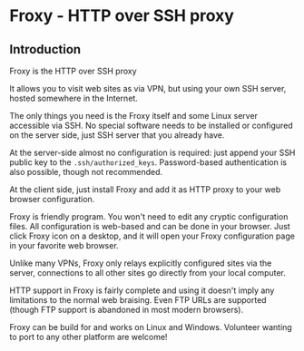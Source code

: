 # Froxy - HTTP over SSH proxy

## Introduction

Froxy is the HTTP over SSH proxy

It allows you to visit web sites as via VPN, but using your own SSH server,
hosted somewhere in the Internet.

The only things you need is the Froxy itself and some Linux server accessible
via SSH. No special software needs to be installed or configured on the server
side, just SSH server that you already have.

At the server-side almost no configuration is required: just append your SSH
public key to the `.ssh/authorized_keys`. Password-based authentication is also
possible, though not recommended.

At the client side, just install Froxy and add it as HTTP proxy to your web
browser configuration.

Froxy is friendly program. You won't need to edit any cryptic configuration
files. All configuration is web-based and can be done in your browser. Just
click Froxy icon on a desktop, and it will open your Froxy configuration page
in your favorite web browser.

Unlike many VPNs, Froxy only relays explicitly configured sites via the
server, connections to all other sites go directly from your
local computer.

HTTP support in Froxy is fairly complete and using it doesn't imply any
limitations to the normal web braising. Even FTP URLs are supported (though FTP
support is abandoned in most modern browsers).

Froxy can be build for and works on Linux and Windows. Volunteer wanting
to port to any other platform are welcome!
